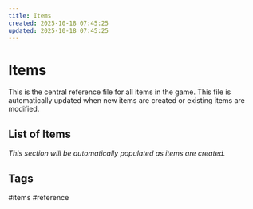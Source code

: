 ```yaml
---
title: Items
created: 2025-10-18 07:45:25
updated: 2025-10-18 07:45:25
---
```


# Items

This is the central reference file for all items in the game. This file is automatically updated when new items are created or existing items are modified.

## List of Items

*This section will be automatically populated as items are created.*

## Tags
#items #reference
